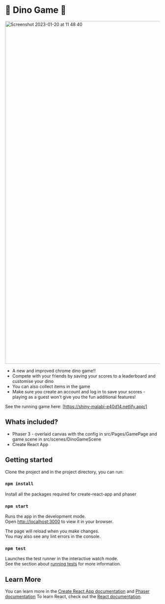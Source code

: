 # 🦖 Dino Game 🦖
<img width="1111" alt="Screenshot 2023-01-20 at 11 48 40" src="https://user-images.githubusercontent.com/115478706/213688471-3d7ed5ed-1ac3-4e7a-b3ee-b0365c029737.png">

- A new and improved chrome dino game!! 
- Compete with your friends by saving your scores to a leaderboard and customise your dino
- You can also collect items in the game 
- Make sure you create an account and log in to save your scores - playing as a guest won't give you the fun additional features!

See the running game here: [https://shiny-malabi-e40d14.netlify.app/]

## Whats included?

- Phaser 3 - overlaid canvas with the config in src/Pages/GamePage and game scene in src/scenes/DinoGameScene
- Create React App

## Getting started

Clone the project and in the project directory, you can run:

### `npm install`

Install all the packages required for create-react-app and phaser

### `npm start`

Runs the app in the development mode.\
Open [http://localhost:3000](http://localhost:3000) to view it in your browser.

The page will reload when you make changes.\
You may also see any lint errors in the console.

### `npm test`

Launches the test runner in the interactive watch mode.\
See the section about [running tests](https://facebook.github.io/create-react-app/docs/running-tests) for more information.

## Learn More

You can learn more in the [Create React App documentation](https://facebook.github.io/create-react-app/docs/getting-started) and [Phaser documentation](https://photonstorm.github.io/phaser3-docs/)
To learn React, check out the [React documentation](https://reactjs.org/).



